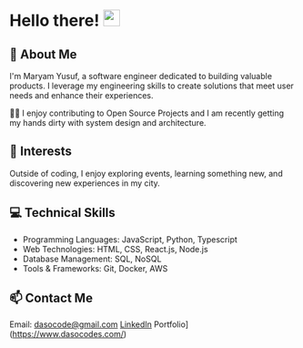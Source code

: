 # Hello there! <img src="https://media.giphy.com/media/hvRJCLFzcasrR4ia7z/giphy.gif" width="29px" height="29px">

## 🚀 About Me
I'm Maryam Yusuf, a software engineer dedicated to building valuable products. I leverage my engineering skills to create solutions that meet user needs and enhance their experiences.

👨‍💻 I enjoy contributing to Open Source Projects and I am recently getting my hands dirty with system design and architecture.

## 🌟 Interests

Outside of coding, I enjoy exploring events, learning something new, and discovering new experiences in my city.

## 💻 Technical Skills

- Programming Languages: JavaScript, Python, Typescript
- Web Technologies: HTML, CSS, React.js, Node.js
- Database Management: SQL, NoSQL
- Tools & Frameworks: Git, Docker, AWS


## 📫 Contact Me

 Email: dasocode@gmail.com
 [LinkedIn](https://uk.linkedin.com/in/maryam-yusuf)
 Portfolio](https://www.dasocodes.com/)
